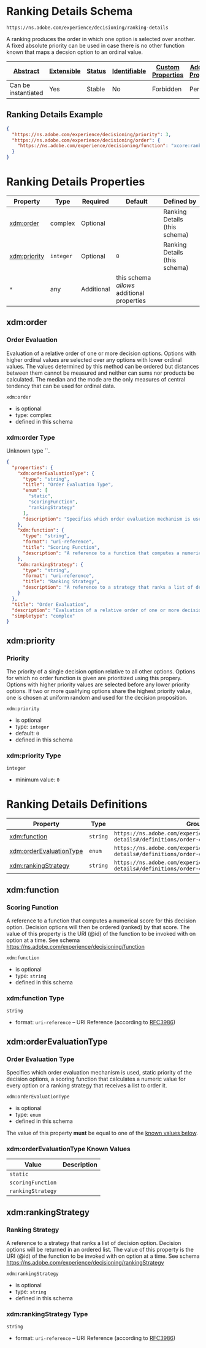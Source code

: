 
# Ranking Details Schema

```
https://ns.adobe.com/experience/decisioning/ranking-details
```

A ranking produces the order in which one option is selected over another. A fixed absolute priority can be used in case there is no other function known that maps a decsion option to an ordinal value.

| [Abstract](../../../../abstract.md) | [Extensible](../../../../extensions.md) | [Status](../../../../status.md) | [Identifiable](../../../../id.md) | [Custom Properties](../../../../extensions.md) | [Additional Properties](../../../../extensions.md) | Defined In |
|-------------------------------------|-----------------------------------------|---------------------------------|-----------------------------------|------------------------------------------------|----------------------------------------------------|------------|
| Can be instantiated | Yes | Stable | No | Forbidden | Permitted | [adobe/experience/decisioning/ranking-details.schema.json](adobe/experience/decisioning/ranking-details.schema.json) |

## Ranking Details Example
```json
{
  "https://ns.adobe.com/experience/decisioning/priority": 3,
  "https://ns.adobe.com/experience/decisioning/order": {
    "https://ns.adobe.com/experience/decisioning/function": "xcore:ranking-function:b437a2403cf10e9"
  }
}
```

# Ranking Details Properties

| Property | Type | Required | Default | Defined by |
|----------|------|----------|---------|------------|
| [xdm:order](#xdmorder) | complex | Optional |  | Ranking Details (this schema) |
| [xdm:priority](#xdmpriority) | `integer` | Optional | `0` | Ranking Details (this schema) |
| `*` | any | Additional | this schema *allows* additional properties |

## xdm:order
### Order Evaluation

Evaluation of a relative order of one or more decision options. Options with higher ordinal values are selected over any options with lower ordinal values. The values determined by this method can be ordered but distances between them cannot be measured and neither can sums nor products be calculated. The median and the mode are the only measures of central tendency that can be used for ordinal data.

`xdm:order`
* is optional
* type: complex
* defined in this schema

### xdm:order Type

Unknown type ``.

```json
{
  "properties": {
    "xdm:orderEvaluationType": {
      "type": "string",
      "title": "Order Evaluation Type",
      "enum": [
        "static",
        "scoringFunction",
        "rankingStrategy"
      ],
      "description": "Specifies which order evaluation mechanism is used, static priority of the decision options, a scoring function that calculates a  numeric value for every option or a ranking strategy that receives a list to order it."
    },
    "xdm:function": {
      "type": "string",
      "format": "uri-reference",
      "title": "Scoring Function",
      "description": "A reference to a function that computes a numerical score for this decision option. Decision options will then be ordered (ranked) by that score. The value of this property is the URI (@id) of the function to be invoked with on option at a time. See schema https://ns.adobe.com/experience/decisioning/function"
    },
    "xdm:rankingStrategy": {
      "type": "string",
      "format": "uri-reference",
      "title": "Ranking Strategy",
      "description": "A reference to a strategy that ranks a list of decision option. Decision options will be returned in an ordered list. The value of this property is the URI (@id) of the function to be invoked with on option at a time. See schema https://ns.adobe.com/experience/decisioning/rankingStrategy"
    }
  },
  "title": "Order Evaluation",
  "description": "Evaluation of a relative order of one or more decision options. Options with higher ordinal values are selected over any options with lower ordinal values. The values determined by this method can be ordered but distances between them cannot be measured and neither can sums nor products be calculated. The median and the mode are the only measures of central tendency that can be used for ordinal data.",
  "simpletype": "complex"
}
```





## xdm:priority
### Priority

The priority of a single decision option relative to all other options. Options for which no order function is given are prioritized using this propery. Options with higher priority values are selected before any lower priority options. If two or more qualifying options share the highest priority value, one is chosen at uniform random and used for the decision proposition.

`xdm:priority`
* is optional
* type: `integer`
* default: `0`
* defined in this schema

### xdm:priority Type


`integer`
* minimum value: `0`






# Ranking Details Definitions

| Property | Type | Group |
|----------|------|-------|
| [xdm:function](#xdmfunction) | `string` | `https://ns.adobe.com/experience/decisioning/ranking-details#/definitions/order-evaluation` |
| [xdm:orderEvaluationType](#xdmorderevaluationtype) | `enum` | `https://ns.adobe.com/experience/decisioning/ranking-details#/definitions/order-evaluation` |
| [xdm:rankingStrategy](#xdmrankingstrategy) | `string` | `https://ns.adobe.com/experience/decisioning/ranking-details#/definitions/order-evaluation` |

## xdm:function
### Scoring Function

A reference to a function that computes a numerical score for this decision option. Decision options will then be ordered (ranked) by that score. The value of this property is the URI (@id) of the function to be invoked with on option at a time. See schema https://ns.adobe.com/experience/decisioning/function

`xdm:function`
* is optional
* type: `string`
* defined in this schema

### xdm:function Type


`string`
* format: `uri-reference` – URI Reference (according to [RFC3986](https://tools.ietf.org/html/rfc3986))






## xdm:orderEvaluationType
### Order Evaluation Type

Specifies which order evaluation mechanism is used, static priority of the decision options, a scoring function that calculates a  numeric value for every option or a ranking strategy that receives a list to order it.

`xdm:orderEvaluationType`
* is optional
* type: `enum`
* defined in this schema

The value of this property **must** be equal to one of the [known values below](#xdmorderevaluationtype-known-values).

### xdm:orderEvaluationType Known Values
| Value | Description |
|-------|-------------|
| `static` |  |
| `scoringFunction` |  |
| `rankingStrategy` |  |




## xdm:rankingStrategy
### Ranking Strategy

A reference to a strategy that ranks a list of decision option. Decision options will be returned in an ordered list. The value of this property is the URI (@id) of the function to be invoked with on option at a time. See schema https://ns.adobe.com/experience/decisioning/rankingStrategy

`xdm:rankingStrategy`
* is optional
* type: `string`
* defined in this schema

### xdm:rankingStrategy Type


`string`
* format: `uri-reference` – URI Reference (according to [RFC3986](https://tools.ietf.org/html/rfc3986))





